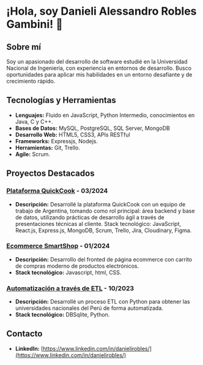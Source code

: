 # ¡Hola, soy Danieli Alessandro Robles Gambini! 👋

## Sobre mí
Soy un apasionado del desarrollo de software estudié en la Universidad Nacional de Ingeniería, con experiencia en entornos de desarrollo. Busco oportunidades para aplicar mis habilidades en un entorno desafiante y de crecimiento rápido.

## Tecnologías y Herramientas
- **Lenguajes:**  Fluido en JavaScript, Python Intermedio, conocimientos en Java, C y C++.
- **Bases de Datos:** MySQL, PostgreSQL, SQL Server, MongoDB
- **Desarrollo Web:** HTML5, CSS3, APIs RESTful
- **Frameworks:** Expressjs, Nodejs.
- **Herramientas:** Git, Trello.
- **Agile:** Scrum.


## Proyectos Destacados

### [Plataforma QuickCook](https://github.com/No-Country/c17-04-m-node-react/tree/main) - 03/2024
- **Descripción:** Desarrollé la plataforma QuickCook con un equipo de trabajo de Argentina, tomando como rol principal: área backend y base de datos, utilizando prácticas de desarrollo ágil a través de presentaciones técnicas al cliente.
Stack tecnológico: JavaScript, React.js, Express.js, MongoDB, Scrum, Trello, Jira, Cloudinary, Figma.


### [Ecommerce SmartShop](https://github.com/Alessdev/shopping-cart-) - 01/2024
- **Descripción:** Desarrollo del fronted de página ecommerce con carrito de compras moderno de productos electrónicos.
- **Stack tecnológico:** Javascript, html, CSS.

### [Automatización a través de ETL](https://github.com/Alessdev/Python-SQL-ETL) - 10/2023
- **Descripción:** Desarrollé un proceso ETL con Python para obtener las universidades nacionales del Perú de forma automatizada.
- **Stack tecnológico:** DBSqlite, Python.




## Contacto
- **LinkedIn:** [https://www.linkedin.com/in/danielirobles/](https://www.linkedin.com/in/danielirobles/)
